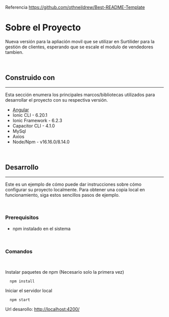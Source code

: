 
Referencia
https://github.com/othneildrew/Best-README-Template

# Sobre el Proyecto

Nueva versión para la apliación movil que se utilizar en Surtilider para la gestión de clientes, esperando que se escale el modulo de vendedores tambien.

<br>

## Construido con
---
Esta sección enumera los principales marcos/bibliotecas utilizados para desarrollar el proyecto con su respectiva versión.

* [Angular](https://angular.io/)
* Ionic CLI - 6.20.1
* Ionic Framework - 6.2.3
* Capacitor CLI - 4.1.0
* MySql
* Axios
* Node/Npm - v16.16.0/8.14.0

<br>

## Desarrollo
---

Este es un ejemplo de cómo puede dar instrucciones sobre cómo configurar su proyecto localmente. Para obtener una copia local en funcionamiento, siga estos sencillos pasos de ejemplo.

<br>

### Prerequisitos

* npm instalado en el sistema

<br>

### Comandos

<br>

Instalar paquetes de npm (Necesario solo la primera vez)
```
  npm install
```

Iniciar el servidor local
```
  npm start
```

Url desarollo: [http://localhost:4200/](http://localhost:4200/)
